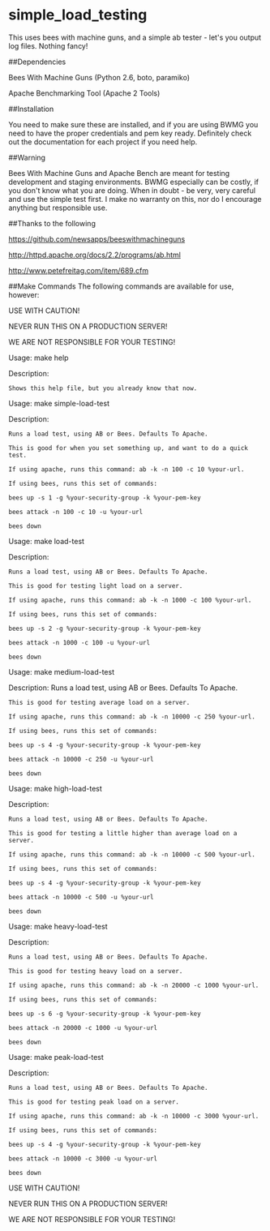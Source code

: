 simple_load_testing
===================

This uses bees with machine guns, and a simple ab tester - let's you output log files. Nothing fancy!

##Dependencies

Bees With Machine Guns (Python 2.6, boto, paramiko)

Apache Benchmarking Tool (Apache 2 Tools)

##Installation

You need to make sure these are installed, and if you are using BWMG you need to have the proper credentials and pem key ready. Definitely check out the documentation for each project if you need help.

##Warning

Bees With Machine Guns and Apache Bench are meant for testing development and staging environments. BWMG especially can be costly, if you don't know what you are doing.
When in doubt - be very, very careful and use the simple test first.
I make no warranty on this, nor do I encourage anything but responsible use.

##Thanks to the following

https://github.com/newsapps/beeswithmachineguns

http://httpd.apache.org/docs/2.2/programs/ab.html

http://www.petefreitag.com/item/689.cfm

##Make Commands
The following commands are available for use, however:

USE WITH CAUTION!

NEVER RUN THIS ON A PRODUCTION SERVER!

WE ARE NOT RESPONSIBLE FOR YOUR TESTING!

Usage: make help

Description:

	Shows this help file, but you already know that now.

Usage: make simple-load-test

Description:

	Runs a load test, using AB or Bees. Defaults To Apache.
    
	This is good for when you set something up, and want to do a quick test.
    
	If using apache, runs this command: ab -k -n 100 -c 10 %your-url.
    
	If using bees, runs this set of commands:
    
	bees up -s 1 -g %your-security-group -k %your-pem-key
    
	bees attack -n 100 -c 10 -u %your-url
    
	bees down

Usage: make load-test

Description:

	Runs a load test, using AB or Bees. Defaults To Apache.
    
	This is good for testing light load on a server.
    
	If using apache, runs this command: ab -k -n 1000 -c 100 %your-url.
    
	If using bees, runs this set of commands:
    
	bees up -s 2 -g %your-security-group -k %your-pem-key
    
	bees attack -n 1000 -c 100 -u %your-url
    
	bees down

Usage: make medium-load-test

Description:
	Runs a load test, using AB or Bees. Defaults To Apache.
    
	This is good for testing average load on a server.
    
	If using apache, runs this command: ab -k -n 10000 -c 250 %your-url.
    
	If using bees, runs this set of commands:
    
	bees up -s 4 -g %your-security-group -k %your-pem-key
    
	bees attack -n 10000 -c 250 -u %your-url
    
	bees down

Usage: make high-load-test

Description:

	Runs a load test, using AB or Bees. Defaults To Apache.
    
	This is good for testing a little higher than average load on a server.
    
	If using apache, runs this command: ab -k -n 10000 -c 500 %your-url.
    
	If using bees, runs this set of commands:
    
	bees up -s 4 -g %your-security-group -k %your-pem-key
    
	bees attack -n 10000 -c 500 -u %your-url
    
	bees down

Usage: make heavy-load-test

Description:

	Runs a load test, using AB or Bees. Defaults To Apache.
    
	This is good for testing heavy load on a server.
    
	If using apache, runs this command: ab -k -n 20000 -c 1000 %your-url.
    
	If using bees, runs this set of commands:
    
	bees up -s 6 -g %your-security-group -k %your-pem-key
    
	bees attack -n 20000 -c 1000 -u %your-url
    
	bees down

Usage: make peak-load-test

Description:

	Runs a load test, using AB or Bees. Defaults To Apache.
    
	This is good for testing peak load on a server.
    
	If using apache, runs this command: ab -k -n 10000 -c 3000 %your-url.
    
	If using bees, runs this set of commands:
    
	bees up -s 4 -g %your-security-group -k %your-pem-key
    
	bees attack -n 10000 -c 3000 -u %your-url
    
	bees down

USE WITH CAUTION!

NEVER RUN THIS ON A PRODUCTION SERVER!

WE ARE NOT RESPONSIBLE FOR YOUR TESTING!


